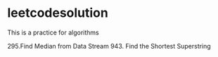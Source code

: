 # leetcodesolution
This is a practice for algorithms

295.Find Median from Data Stream
943. Find the Shortest Superstring
